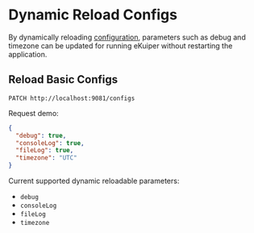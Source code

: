 # Dynamic Reload Configs

By dynamically reloading [configuration](../../configuration/global_configurations.md), parameters such as debug and timezone
can be updated for running eKuiper without restarting the application.

## Reload Basic Configs

```shell
PATCH http://localhost:9081/configs
```

Request demo:

```json
{
  "debug": true,
  "consoleLog": true,
  "fileLog": true,
  "timezone": "UTC"
}
```

Current supported dynamic reloadable parameters:

- `debug`
- `consoleLog`
- `fileLog`
- `timezone`
